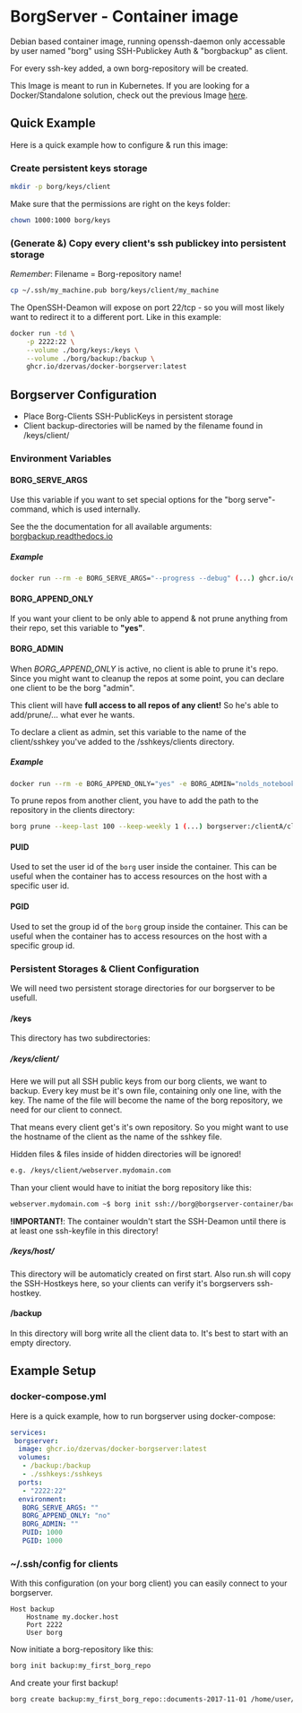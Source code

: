 # BorgServer - Container image

Debian based container image, running openssh-daemon only accessable by user named "borg" using SSH-Publickey Auth & "borgbackup" as client.

For every ssh-key added, a own borg-repository will be created.

This Image is meant to run in Kubernetes. If you are looking for a Docker/Standalone solution, check out the previous Image [here](https://github.com/Nold360/docker-borgserver).

## Quick Example

Here is a quick example how to configure & run this image:

### Create persistent keys storage

```bash
mkdir -p borg/keys/client
```

Make sure that the permissions are right on the keys folder:

```bash
chown 1000:1000 borg/keys
```

### (Generate &) Copy every client's ssh publickey into persistent storage

*Remember*: Filename = Borg-repository name!

```bash
cp ~/.ssh/my_machine.pub borg/keys/client/my_machine
```

The OpenSSH-Deamon will expose on port 22/tcp - so you will most likely want to redirect it to a different port. Like in this example:

```bash
docker run -td \
    -p 2222:22 \
    --volume ./borg/keys:/keys \
    --volume ./borg/backup:/backup \
    ghcr.io/dzervas/docker-borgserver:latest
```

## Borgserver Configuration

- Place Borg-Clients SSH-PublicKeys in persistent storage
- Client backup-directories will be named by the filename found in /keys/client/

### Environment Variables

#### BORG_SERVE_ARGS

Use this variable if you want to set special options for the "borg serve"-command, which is used internally.

See the the documentation for all available arguments: [borgbackup.readthedocs.io](https://borgbackup.readthedocs.io/en/stable/usage.html#borg-serve)

##### Example

```bash
docker run --rm -e BORG_SERVE_ARGS="--progress --debug" (...) ghcr.io/dzervas/docker-borgserver:latest
```

#### BORG_APPEND_ONLY

If you want your client to be only able to append & not prune anything from their repo, set this variable to **"yes"**.

#### BORG_ADMIN

When *BORG_APPEND_ONLY* is active, no client is able to prune it's repo.
Since you might want to cleanup the repos at some point, you can declare one client to be the borg "admin".

This client will have **full access to all repos of any client!** So he's able to add/prune/... what ever he wants.

To declare a client as admin, set this variable to the name of the client/sshkey you've added to the /sshkeys/clients directory.

##### Example

```bash
docker run --rm -e BORG_APPEND_ONLY="yes" -e BORG_ADMIN="nolds_notebook" (...) ghcr.io/dzervas/docker-borgserver:latest
```

To prune repos from another client, you have to add the path to the repository in the clients directory:

```bash
borg prune --keep-last 100 --keep-weekly 1 (...) borgserver:/clientA/clientA
```

#### PUID

Used to set the user id of the `borg` user inside the container. This can be useful when the container has to access resources on the host with a specific user id.

#### PGID

Used to set the group id of the `borg` group inside the container. This can be useful when the container has to access resources on the host with a specific group id.

### Persistent Storages & Client Configuration

We will need two persistent storage directories for our borgserver to be usefull.

#### /keys

This directory has two subdirectories:

##### /keys/client/

Here we will put all SSH public keys from our borg clients, we want to backup. Every key must be it's own file, containing only one line, with the key. The name of the file will become the name of the borg repository, we need for our client to connect.

That means every client get's it's own repository. So you might want to use the hostname of the client as the name of the sshkey file.

Hidden files & files inside of hidden directories will be ignored!

```bash
e.g. /keys/client/webserver.mydomain.com
```

Than your client would have to initiat the borg repository like this:

```bash
webserver.mydomain.com ~$ borg init ssh://borg@borgserver-container/backup/webserver.mydomain.com/my_first_repo
```

**!IMPORTANT!**: The container wouldn't start the SSH-Deamon until there is at least one ssh-keyfile in this directory!

##### /keys/host/

This directory will be automaticly created on first start. Also run.sh will copy the SSH-Hostkeys here, so your clients can verify it's borgservers ssh-hostkey.

#### /backup

In this directory will borg write all the client data to. It's best to start with an empty directory.


## Example Setup

### docker-compose.yml

Here is a quick example, how to run borgserver using docker-compose:

```yaml
services:
 borgserver:
  image: ghcr.io/dzervas/docker-borgserver:latest
  volumes:
   - /backup:/backup
   - ./sshkeys:/sshkeys
  ports:
   - "2222:22"
  environment:
   BORG_SERVE_ARGS: ""
   BORG_APPEND_ONLY: "no"
   BORG_ADMIN: ""
   PUID: 1000
   PGID: 1000
```

### ~/.ssh/config for clients

With this configuration (on your borg client) you can easily connect to your borgserver.

```config
Host backup
	Hostname my.docker.host
	Port 2222
	User borg
```

Now initiate a borg-repository like this:

```bash
borg init backup:my_first_borg_repo
```

And create your first backup!

```bash
borg create backup:my_first_borg_repo::documents-2017-11-01 /home/user/MyImportentDocs
```
